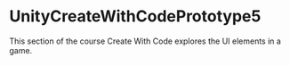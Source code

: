 # UnityCreateWithCodePrototype5
This section of the course Create With Code explores the UI elements in a game. 
